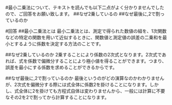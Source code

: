 #最小二乗法について、テキストを読んでも以下二点がよく分かりませんでしたので、ご回答をお願い致します。##なぜ2乗しているの##なぜ最後に,2で割っているのか#回答##最小二乗法とは最小二乗法とは、測定で得られた数値の組を、1次関数などの特定の関数を用いて近似するときに、関数値と測定値の誤差の二乗和を最小とするように係数を決定する方法のことです。##なぜ2乗しているのか2乗することにより係数の2次式となります。2次式であれば、式を係数で偏微分することにより極小値を得ることができます。つまり、誤差を最小にする係数を求めることができるからです。##なぜ最後に,2で割っているのか最後というのがどの演算なのかわかりませんが、2次式を偏微分する際には式全体に係数2を掛けることになります。しかし、式全体に2を掛けても方程式自体は変わりませんから、一般には計算に不要なその2を2で割ってから計算することになります。